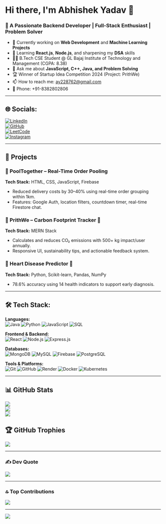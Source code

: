 # Hi there, I'm Abhishek Yadav 👋  
### 🚀 A Passionate Backend Developer | Full-Stack Enthusiast | Problem Solver  

- 🔭 Currently working on **Web Development** and **Machine Learning Projects**
- 🌱 Learning **React.js**, **Node.js**, and sharpening my **DSA** skills
- 👨‍🎓 B.Tech CSE Student @ GL Bajaj Institute of Technology and Management (CGPA: 8.38)
- 💬 Ask me about **JavaScript, C++, Java, and Problem Solving**
- 🏆 Winner of Startup Idea Competition 2024 (Project: PrithWe)
- 📫 How to reach me: [ay228762@gmail.com](mailto:ay228762@gmail.com)  
- 📱 Phone: +91-8382802806  

---

## 🌐 Socials:
[![LinkedIn](https://img.shields.io/badge/LinkedIn-%230077B5.svg?logo=linkedin&logoColor=white)](https://www.linkedin.com/in/abhishek-yadav-850833259/)  
[![GitHub](https://img.shields.io/badge/github-%23121011.svg?style=flat&logo=github&logoColor=white)](https://github.com/Abhishekcsds)  
[![LeetCode](https://img.shields.io/badge/LeetCode-%2300f.svg?style=flat&logo=LeetCode&logoColor=white)](https://leetcode.com/)  
[![Instagram](https://img.shields.io/badge/Instagram-%23E4405F.svg?logo=Instagram&logoColor=white)](https://instagram.com/abhishekyadav_174)

---

## 💼 Projects

### 🔹 PoolTogether – Real-Time Order Pooling  
**Tech Stack:** HTML, CSS, JavaScript, Firebase  
- Reduced delivery costs by 30–40% using real-time order grouping within 1km.  
- Features: Google Auth, location filters, countdown timer, real-time Firestore chat.  

### 🔹 PrithWe – Carbon Footprint Tracker 🌱  
**Tech Stack:** MERN Stack  
- Calculates and reduces CO₂ emissions with 500+ kg impact/user annually.  
- Responsive UI, sustainability tips, and actionable feedback system.  

### 🔹 Heart Disease Predictor 💓  
**Tech Stack:** Python, Scikit-learn, Pandas, NumPy  
- 78.6% accuracy using 14 health indicators to support early diagnosis.

---
## 🛠️ Tech Stack:

**Languages:**  
![Java](https://img.shields.io/badge/Java-%23ED8B00.svg?style=for-the-badge&logo=java&logoColor=white) ![Python](https://img.shields.io/badge/python-%233776AB.svg?style=for-the-badge&logo=python&logoColor=white) ![JavaScript](https://img.shields.io/badge/javascript-%23F7DF1E.svg?style=for-the-badge&logo=javascript&logoColor=black) ![SQL](https://img.shields.io/badge/SQL-%2300f.svg?style=for-the-badge&logo=mysql&logoColor=white)

**Frontend & Backend:**  
![React](https://img.shields.io/badge/react-%2361DAFB.svg?style=for-the-badge&logo=react&logoColor=black) ![Node.js](https://img.shields.io/badge/node.js-339933.svg?style=for-the-badge&logo=nodedotjs&logoColor=white) ![Express.js](https://img.shields.io/badge/express.js-%23404d59.svg?style=for-the-badge&logo=express&logoColor=white)

**Databases:**  
![MongoDB](https://img.shields.io/badge/mongodb-%234ea94b.svg?style=for-the-badge&logo=mongodb&logoColor=white) ![MySQL](https://img.shields.io/badge/mysql-00758F.svg?style=for-the-badge&logo=mysql&logoColor=white) ![Firebase](https://img.shields.io/badge/firebase-FFCA28.svg?style=for-the-badge&logo=firebase&logoColor=black) ![PostgreSQL](https://img.shields.io/badge/postgresql-316192.svg?style=for-the-badge&logo=postgresql&logoColor=white)

**Tools & Platforms:**  
![Git](https://img.shields.io/badge/git-F05032.svg?style=for-the-badge&logo=git&logoColor=white) ![GitHub](https://img.shields.io/badge/github-%23121011.svg?style=for-the-badge&logo=github&logoColor=white) ![Render](https://img.shields.io/badge/render-46E3B7.svg?style=for-the-badge&logo=render&logoColor=black) ![Docker](https://img.shields.io/badge/docker-%230db7ed.svg?style=for-the-badge&logo=docker&logoColor=white) ![Kubernetes](https://img.shields.io/badge/kubernetes-%23326ce5.svg?style=for-the-badge&logo=kubernetes&logoColor=white)

---

## 📊 GitHub Stats
![](https://github-readme-stats.vercel.app/api?username=Abhishekcsds&theme=radical&hide_border=false&include_all_commits=true&count_private=false)  
![](https://github-readme-streak-stats.herokuapp.com/?user=Abhishekcsds&theme=radical&hide_border=false)  
![](https://github-readme-stats.vercel.app/api/top-langs/?username=Abhishekcsds&theme=radical&hide_border=false&layout=compact)

## 🏆 GitHub Trophies
![](https://github-profile-trophy.vercel.app/?username=Abhishekcsds&theme=radical&no-frame=false&no-bg=true)

---

### ✍️ Dev Quote
![](https://quotes-github-readme.vercel.app/api?type=horizontal&theme=radical)

---

### 🔝 Top Contributions
![](https://github-contributor-stats.vercel.app/api?username=Abhishekcsds&limit=5&theme=radical&combine_all_yearly_contributions=true)

---

[![](https://visitcount.itsvg.in/api?id=Abhishekcsds&icon=0&color=0)](https://visitcount.itsvg.in)

<!-- Proudly created with GPRM ( https://gprm.itsvg.in ) -->
